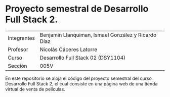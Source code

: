 # Proyecto semestral de Desarrollo Full Stack 2.

|           |                                                   |
|:----------|:------------------------------------------------  |
|Integrantes|Benjamin Llanquiman, Ismael González y Ricardo Díaz|
|Profesor   |Nicolás Cáceres Latorre                            |
|Curso      |Desarrollo Full Stack 02 (DSY1104)                 |
|Sección    |005V                                               |

En este repositorio se aloja el código del proyecto semestral del curso Desarrollo Full Stack 2, el cual consiste en una página web de una tienda virtual de venta de películas.
